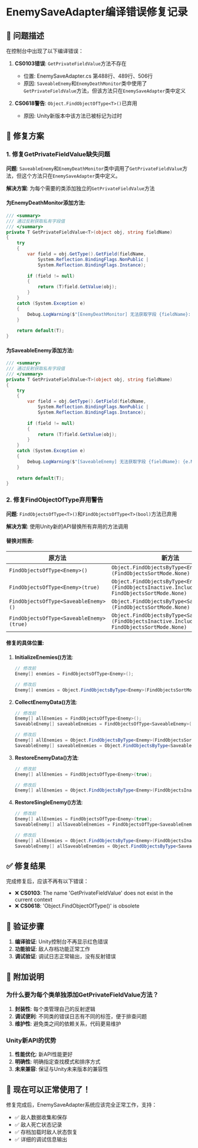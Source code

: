 # EnemySaveAdapter编译错误修复记录

## 🚨 问题描述

在控制台中出现了以下编译错误：

1. **CS0103错误**: `GetPrivateFieldValue`方法不存在
   - 位置: EnemySaveAdapter.cs 第488行、489行、506行
   - 原因: `SaveableEnemy`和`EnemyDeathMonitor`类中使用了`GetPrivateFieldValue`方法，但该方法只在`EnemySaveAdapter`类中定义

2. **CS0618警告**: `Object.FindObjectOfType<T>()`已弃用
   - 原因: Unity新版本中该方法已被标记为过时

## 🔧 修复方案

### 1. 修复GetPrivateFieldValue缺失问题

**问题**: `SaveableEnemy`和`EnemyDeathMonitor`类中调用了`GetPrivateFieldValue`方法，但这个方法只在`EnemySaveAdapter`类中定义。

**解决方案**: 为每个需要的类添加独立的`GetPrivateFieldValue`方法

#### 为EnemyDeathMonitor添加方法:
```csharp
/// <summary>
/// 通过反射获取私有字段值
/// </summary>
private T GetPrivateFieldValue<T>(object obj, string fieldName)
{
    try
    {
        var field = obj.GetType().GetField(fieldName, 
            System.Reflection.BindingFlags.NonPublic | 
            System.Reflection.BindingFlags.Instance);
        
        if (field != null)
        {
            return (T)field.GetValue(obj);
        }
    }
    catch (System.Exception e)
    {
        Debug.LogWarning($"[EnemyDeathMonitor] 无法获取字段 {fieldName}: {e.Message}");
    }
    
    return default(T);
}
```

#### 为SaveableEnemy添加方法:
```csharp
/// <summary>
/// 通过反射获取私有字段值
/// </summary>
private T GetPrivateFieldValue<T>(object obj, string fieldName)
{
    try
    {
        var field = obj.GetType().GetField(fieldName, 
            System.Reflection.BindingFlags.NonPublic | 
            System.Reflection.BindingFlags.Instance);
        
        if (field != null)
        {
            return (T)field.GetValue(obj);
        }
    }
    catch (System.Exception e)
    {
        Debug.LogWarning($"[SaveableEnemy] 无法获取字段 {fieldName}: {e.Message}");
    }
    
    return default(T);
}
```

### 2. 修复FindObjectOfType弃用警告

**问题**: `FindObjectsOfType<T>()`和`FindObjectsOfType<T>(bool)`方法已弃用

**解决方案**: 使用Unity新的API替换所有弃用的方法调用

#### 替换对照表:
| 原方法 | 新方法 |
|--------|---------|
| `FindObjectsOfType<Enemy>()` | `Object.FindObjectsByType<Enemy>(FindObjectsSortMode.None)` |
| `FindObjectsOfType<Enemy>(true)` | `Object.FindObjectsByType<Enemy>(FindObjectsInactive.Include, FindObjectsSortMode.None)` |
| `FindObjectsOfType<SaveableEnemy>()` | `Object.FindObjectsByType<SaveableEnemy>(FindObjectsSortMode.None)` |
| `FindObjectsOfType<SaveableEnemy>(true)` | `Object.FindObjectsByType<SaveableEnemy>(FindObjectsInactive.Include, FindObjectsSortMode.None)` |

#### 修复的具体位置:
1. **InitializeEnemies()方法**:
   ```csharp
   // 修改前
   Enemy[] enemies = FindObjectsOfType<Enemy>();
   
   // 修改后
   Enemy[] enemies = Object.FindObjectsByType<Enemy>(FindObjectsSortMode.None);
   ```

2. **CollectEnemyData()方法**:
   ```csharp
   // 修改前
   Enemy[] allEnemies = FindObjectsOfType<Enemy>();
   SaveableEnemy[] saveableEnemies = FindObjectsOfType<SaveableEnemy>();
   
   // 修改后
   Enemy[] allEnemies = Object.FindObjectsByType<Enemy>(FindObjectsSortMode.None);
   SaveableEnemy[] saveableEnemies = Object.FindObjectsByType<SaveableEnemy>(FindObjectsSortMode.None);
   ```

3. **RestoreEnemyData()方法**:
   ```csharp
   // 修改前
   Enemy[] allEnemies = FindObjectsOfType<Enemy>(true);
   
   // 修改后
   Enemy[] allEnemies = Object.FindObjectsByType<Enemy>(FindObjectsInactive.Include, FindObjectsSortMode.None);
   ```

4. **RestoreSingleEnemy()方法**:
   ```csharp
   // 修改前
   Enemy[] allEnemies = FindObjectsOfType<Enemy>(true);
   SaveableEnemy[] allSaveableEnemies = FindObjectsOfType<SaveableEnemy>(true);
   
   // 修改后
   Enemy[] allEnemies = Object.FindObjectsByType<Enemy>(FindObjectsInactive.Include, FindObjectsSortMode.None);
   SaveableEnemy[] allSaveableEnemies = Object.FindObjectsByType<SaveableEnemy>(FindObjectsInactive.Include, FindObjectsSortMode.None);
   ```

## ✅ 修复结果

完成修复后，应该不再有以下错误：

- ❌ **CS0103**: The name 'GetPrivateFieldValue' does not exist in the current context
- ❌ **CS0618**: 'Object.FindObjectOfType<T>()' is obsolete

## 🎯 验证步骤

1. **编译验证**: Unity控制台不再显示红色错误
2. **功能验证**: 敌人存档功能正常工作
3. **调试验证**: 调试日志正常输出，没有反射错误

## 📝 附加说明

### 为什么要为每个类单独添加GetPrivateFieldValue方法？

1. **封装性**: 每个类管理自己的反射逻辑
2. **调试便利**: 不同类的错误日志有不同的标签，便于排查问题
3. **维护性**: 避免类之间的依赖关系，代码更易维护

### Unity新API的优势

1. **性能优化**: 新API性能更好
2. **明确性**: 明确指定查找模式和排序方式
3. **未来兼容**: 保证与Unity未来版本的兼容性

## 🚀 现在可以正常使用了！

修复完成后，EnemySaveAdapter系统应该完全正常工作，支持：
- ✅ 敌人数据收集和保存
- ✅ 敌人死亡状态记录
- ✅ 存档加载时敌人状态恢复
- ✅ 详细的调试信息输出 